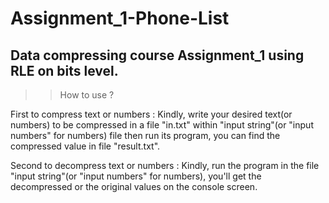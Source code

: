 # Assignment_1-Phone-List
Data compressing course Assignment_1 using RLE on bits level.
-------------------------------------------------------------
>>How to use ?

First to compress text or numbers :
	Kindly, write your desired text(or numbers) to be compressed in a file "in.txt" within "input string"(or "input numbers" for numbers) file then run its program, you can find the compressed value in file "result.txt".

Second to decompress text or numbers :
	Kindly, run the program in the file "input string"(or "input numbers" for numbers), you'll get the decompressed or the original 	values on the console screen.

